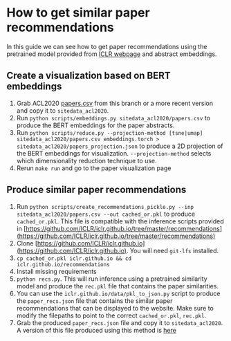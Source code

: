 # How to get similar paper recommendations

In this guide we can see how to get paper recommendations using the pretrained model provided
from [ICLR webpage](https://github.com/ICLR/iclr.github.io/tree/master/recommendations) and abstract embeddings.



## Create a visualization based on BERT embeddings

1. Grab ACL2020
   [papers.csv](https://github.com/acl-org/acl-2020-virtual-conference-sitedata/blob/add_acl2020_accepted_papers_tsv/papers.csv)
   from this branch or a more recent version and copy it to `sitedata_acl2020`.
2. Run `python scripts/embeddings.py sitedata_acl2020/papers.csv` to produce the BERT embeddings
   for the paper abstracts.
3. Run `python scripts/reduce.py --projection-method [tsne|umap] sitedata_acl2020/papers.csv embeddings.torch > sitedata_acl2020/papers_projection.json`
   to produce a 2D projection of the BERT embeddings for visualization. `--projection-method`
   selects which dimensionality reduction technique to use.
4. Rerun `make run` and go to the paper visualization page


## Produce similar paper recommendations

1. Run `python scripts/create_recommendations_pickle.py --inp sitedata_acl2020/papers.csv --out cached_or.pkl` to produce `cached_or.pkl`.
   This file is compatible with the inference scripts provided in [https://github.com/ICLR/iclr.github.io/tree/master/recommendations](https://github.com/ICLR/iclr.github.io/tree/master/recommendations)
2. Clone [https://github.com/ICLR/iclr.github.io](https://github.com/ICLR/iclr.github.io). You will
   need `git-lfs` installed.
3. `cp cached_or.pkl iclr.github.io && cd iclr.github.io/recommendations`
4. Install missing requirements
5. `python recs.py`. This will run inference using a pretrained similarity model and produce the
   `rec.pkl` file that contains the paper similarities.
6. You can use the `iclr.github.io/data/pkl_to_json.py` script to produce the `paper_recs.json`
   file that contains the similar paper recommendations that can be displayed to the website. Make
   sure to modify the filepaths to point to the correct `cached_or.pkl`, `rec.pkl`.
7. Grab the produced `paper_recs.json` file and copy it to `sitedata_acl2020`. A version of this file
   produced using this method is [here](https://github.com/acl-org/acl-2020-virtual-conference-sitedata/blob/add_acl2020_accepted_papers_tsv/paper_recs.json)
